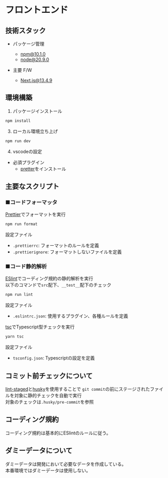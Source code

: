 # フロントエンド

## 技術スタック

- パッケージ管理
  - npm@10.1.0
  - node@20.9.0
- 主要 F/W

  - Next.js@13.4.9

## 環境構築

1. パッケージインストール

```sh
npm install
```

3. ローカル環境立ち上げ

```bash
npm run dev
```

4. vscodeの設定

- 必須プラグイン
  - [pretter](https://marketplace.visualstudio.com/items?itemName=esbenp.prettier-vscode)をインストール

## 主要なスクリプト

### ■コードフォーマッタ

[Prettier](https://prettier.io/)でフォーマットを実行

```bash
npm run format
```

設定ファイル

- `.prettierrc`: フォーマットのルールを定義
- `.prettierignore`: フォーマットしないファイルを定義

### ■コード静的解析

[ESlint](https://eslint.org/)でコーディング規約の静的解析を実行  
以下のコマンドで`src`配下、`__test__`配下のチェック

```bash
npm run lint
```

設定ファイル

- `.eslintrc.json`: 使用するプラグイン、各種ルールを定義

[tsc](https://www.typescriptlang.org/docs/handbook/compiler-options.html#handbook-content)でTypescript型チェックを実行

```bash
yarn tsc
```

設定ファイル

- `tsconfig.json`: Typescriptの設定を定義

## コミット前チェックについて

[lint-staged](https://github.com/lint-staged/lint-staged)と[husky](https://github.com/typicode/husky)を使用することで `git commit`の前にステージされたファイルを対象に静的チェックを自動で実行  
対象のチェックは`.husky/pre-commit`を参照

## コーディング規約

コーディング規約は基本的にESlintのルールに従う。

## ダミーデータについて

ダミーデータは開発において必要なデータを作成している。  
本番環境ではダミーデータは使用しない。
